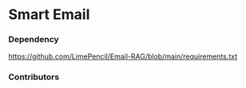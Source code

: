 # Smart Email

### Dependency
https://github.com/LimePencil/Email-RAG/blob/main/requirements.txt

### Contributors
